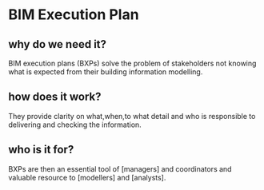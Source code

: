 # BIM Execution Plan

## why do we need it?
BIM execution plans (BXPs) solve the problem of stakeholders not knowing what is expected from their building information modelling.

## how does it work?
They provide clarity on what,when,to what detail and who is responsible to delivering and checking the information.

## who is it for?
BXPs are then an essential tool of [managers] and coordinators and valuable resource to [modellers] and [analysts]. 

